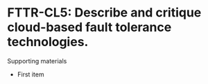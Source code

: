 # FTTR-CL5:  	Describe and critique cloud-based fault tolerance technologies.	 

Supporting materials

* First item